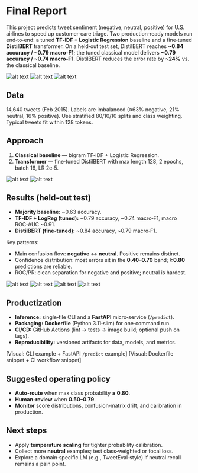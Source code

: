 # Final Report 

This project predicts tweet sentiment (negative, neutral, positive) for U.S. airlines to speed up customer‑care triage. Two production‑ready models run end‑to‑end: a tuned **TF‑IDF + Logistic Regression** baseline and a fine‑tuned **DistilBERT** transformer. On a held‑out test set, DistilBERT reaches **~0.84 accuracy / ~0.79 macro‑F1**; the tuned classical model delivers **~0.79 accuracy / ~0.74 macro‑F1**. DistilBERT reduces the error rate by **~24%** vs. the classical baseline.

![alt text](reports/figs_final_report/11_class_balance.png)
![alt text](reports/figs_final_report/12_neg_reasons.png)
![alt text](reports/figs_final_report/13_tweet_length.png)

## Data
14,640 tweets (Feb 2015). Labels are imbalanced (≈63% negative, 21% neutral, 16% positive). Use stratified 80/10/10 splits and class weighting. Typical tweets fit within 128 tokens.

## Approach
1) **Classical baseline** — bigram TF‑IDF + Logistic Regression.  
2) **Transformer** — fine‑tuned DistilBERT with max length 128, 2 epochs, batch 16, LR 2e‑5.

![alt text](reports/figs_final_report/09_coefficient_trio.png)
![alt text](reports/figs_final_report/10_tnse_2.png)

## Results (held‑out test)
- **Majority baseline:** ~0.63 accuracy.  
- **TF‑IDF + LogReg (tuned):** ~0.79 accuracy, ~0.74 macro‑F1, macro ROC‑AUC ~0.91.  
- **DistilBERT (fine‑tuned):** ~0.84 accuracy, ~0.79 macro‑F1.  

Key patterns:
- Main confusion flow: **negative ↔ neutral**. Positive remains distinct.
- Confidence distribution: most errors sit in the **0.40–0.70** band; **≥0.80** predictions are reliable.
- ROC/PR: clean separation for negative and positive; neutral is hardest.

![alt text](reports/figs_final_report/05_val_confusion_BERT.png)
![alt text](reports/figs_final_report/06_test_confusion_BERT.png)
![alt text](reports/figs_final_report/07_ROC_PR_BERT.png)
![alt text](reports/figs_final_report/08_confidence_dist.png)

## Productization
- **Inference:** single‑file CLI and a **FastAPI** micro‑service (`/predict`).  
- **Packaging:** **Dockerfile** (Python 3.11‑slim) for one‑command run.  
- **CI/CD:** GitHub Actions (lint → tests → image build; optional push on tags).  
- **Reproducibility:** versioned artifacts for data, models, and metrics.

[Visual: CLI example + FastAPI `/predict` example]
[Visual: Dockerfile snippet + CI workflow snippet]

## Suggested operating policy
- **Auto‑route** when max class probability **≥ 0.80**.  
- **Human‑review** when **0.50–0.79**.  
- **Monitor** score distributions, confusion‑matrix drift, and calibration in production.

## Next steps
- Apply **temperature scaling** for tighter probability calibration.  
- Collect more **neutral** examples; test class‑weighted or focal loss.  
- Explore a domain‑specific LM (e.g., TweetEval‑style) if neutral recall remains a pain point.
